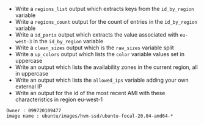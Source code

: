 * Write a `regions_list` output which extracts keys from the `id_by_region` variable
* Write a `regions_count` output for the count of entries in the `id_by_region` variable
* Write a `id_paris` output which extracts the value associated with `eu-west-3` in the `id_by_region` variable
* Write a `clean_sizes` output which is the `raw_sizes` variable split
* Write a `up_colors` output which lists the `color` variable values set in uppercase
* Write an output which lists the availability zones in the current region, all in uppercase
* Write an output which lists the `allowed_ips` variable adding your own external IP
* Write an output for the id of the most recent AMI with these characteristics in region eu-west-1

```
Owner : 099720109477
image name : ubuntu/images/hvm-ssd/ubuntu-focal-20.04-amd64-*

```
